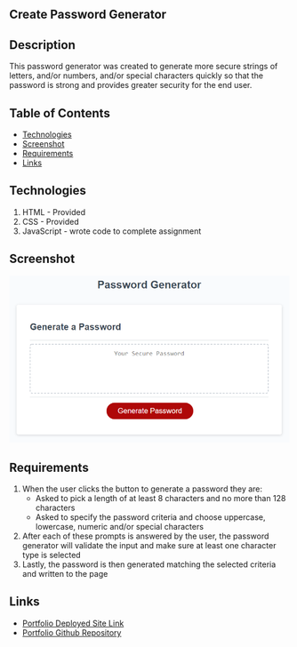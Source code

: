 ## Create Password Generator
## Description
This password generator was created to generate more secure strings of letters, and/or numbers, and/or special characters quickly so that the password is strong and provides greater security for the end user. 

## Table of Contents
* [Technologies](#technologies)
* [Screenshot](#screenshot)
* [Requirements](#requirements)
* [Links](#links)


## Technologies
1. HTML - Provided
2. CSS - Provided
3. JavaScript - wrote code to complete assignment


## Screenshot
![Screenshot](./Assets/Images/javascript-mockup.png)

## Requirements
1. When the user clicks the button to generate a password they are: 
    * Asked to pick a length of at least 8 characters and no more than 128 characters
    * Asked to specify the password criteria and choose uppercase, lowercase, numeric and/or special characters
2. After each of these prompts is answered by the user, the password generator will validate the input and make sure at least one character type is selected
3. Lastly, the password is then generated matching the selected criteria and written to the page

## Links
* [Portfolio Deployed Site Link](https://bspiewak6.github.io/password-generator/) 
* [Portfolio Github Repository](https://github.com/bspiewak6/password-generator/)